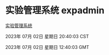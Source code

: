 # 实验管理系统 expadmin
[实验管理系统](http://219.139.196.164:56808/expadmin-782313d2-e1b1-4ea7-932e-3a55e6a1a4d0/)

2023年 07月 02日 星期日 20:40:03 CST

2023年 07月 02日 星期日 12:40:03 GMT
